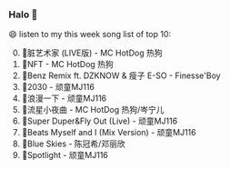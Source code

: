 

### Halo 👋

😄 listen to my this week song list of top 10:

0. 🌈脏艺术家 (LIVE版) - MC HotDog 热狗
1. 🌈NFT - MC HotDog 热狗
2. 🌈Benz Remix ft. DZKNOW & 瘦子 E-SO - Finesse'Boy
3. 🌈2030 - 顽童MJ116
4. 🌈浪漫一下 - 顽童MJ116
5. 🌈流星小夜曲 - MC HotDog 热狗/岑宁儿
6. 🌈Super Duper&Fly Out (Live) - 顽童MJ116
7. 🌈Beats Myself and I (Mix Version) - 顽童MJ116
8. 🌈Blue Skies - 陈冠希/邓丽欣
9. 🌈Spotlight - 顽童MJ116

